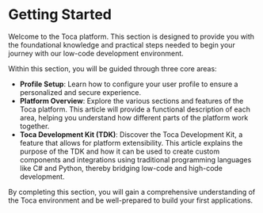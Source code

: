 # Getting Started

Welcome to the Toca platform. This section is designed to provide you with the foundational knowledge and practical steps needed to begin your journey with our low-code development environment.

Within this section, you will be guided through three core areas:

- **Profile Setup**: Learn how to configure your user profile to ensure a personalized and secure experience.
- **Platform Overview**: Explore the various sections and features of the Toca platform. This article will provide a functional description of each area, helping you understand how different parts of the platform work together.
- **Toca Development Kit (TDK)**: Discover the Toca Development Kit, a feature that allows for platform extensibility. This article explains the purpose of the TDK and how it can be used to create custom components and integrations using traditional programming languages like C# and Python, thereby bridging low-code and high-code development.

By completing this section, you will gain a comprehensive understanding of the Toca environment and be well-prepared to build your first applications.
